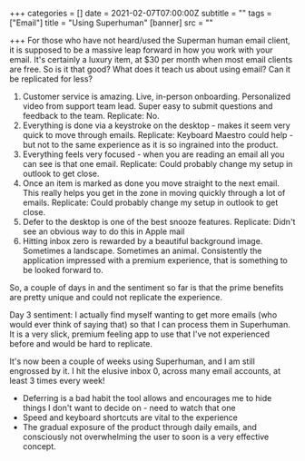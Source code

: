 +++
categories = []
date = 2021-02-07T07:00:00Z
subtitle = ""
tags = ["Email"]
title = "Using Superhuman"
[banner]
src = ""

+++
For those who have not heard/used the Superman human email client, it is supposed to be a massive leap forward in how you work with your email. It's certainly a luxury item, at $30 per month when most email clients are free. So is it that good? What does it teach us about using email? Can it be replicated for less?

1. Customer service is amazing. Live, in-person onboarding. Personalized video from support team lead. Super easy to submit questions and feedback to the team. Replicate: No.
2. Everything is done via a keystroke on the desktop - makes it seem very quick to move through emails. Replicate: Keyboard Maestro could help - but not to the same experience as it is so ingrained into the product.
3. Everything feels very focused - when you are reading an email all you can see is that one email. Replicate: Could probably change my setup in outlook to get close.
4. Once an item is marked as done you move straight to the next email. This really helps you get in the zone in moving quickly through a lot of emails. Replicate: Could probably change my setup in outlook to get close.
5. Defer to the desktop is one of the best snooze features. Replicate: Didn't see an obvious way to do this in Apple mail
6. Hitting inbox zero is rewarded by a beautiful background image. Sometimes a landscape. Sometimes an animal. Consistently the application impressed with a premium experience, that is something to be looked forward to.

So, a couple of days in and the sentiment so far is that the prime benefits are pretty unique and could not replicate the experience.

Day 3 sentiment: I actually find myself wanting to get more emails (who would ever think of saying that) so that I can process them in Superhuman. It is a very slick, premium feeling app to use that I've not experienced before and would be hard to replicate.

It's now been a couple of weeks using Superhuman, and I am still engrossed by it. I hit the elusive inbox 0, across many email accounts, at least 3 times every week!

* Deferring is a bad habit the tool allows and encourages me to hide things I don't want to decide on - need to watch that one
* Speed and keyboard shortcuts are vital to the experience
* The gradual exposure of the product through daily emails, and consciously not overwhelming the user to soon is a very effective concept.